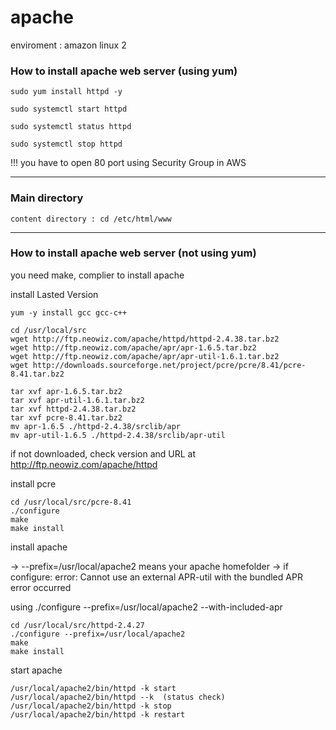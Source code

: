 # apache
enviroment : amazon linux 2

### How to install apache web server (using yum)

~~~
sudo yum install httpd -y

sudo systemctl start httpd

sudo systemctl status httpd

sudo systemctl stop httpd
~~~

!!! you have to open 80 port using Security Group in AWS

* * *

### Main directory

~~~
content directory : cd /etc/html/www
~~~

* * *

### How to install apache web server (not using yum)

you need make, complier to install apache

install Lasted Version
~~~
yum -y install gcc gcc-c++

cd /usr/local/src
wget http://ftp.neowiz.com/apache/httpd/httpd-2.4.38.tar.bz2
wget http://ftp.neowiz.com/apache/apr/apr-1.6.5.tar.bz2
wget http://ftp.neowiz.com/apache/apr/apr-util-1.6.1.tar.bz2
wget http://downloads.sourceforge.net/project/pcre/pcre/8.41/pcre-8.41.tar.bz2

tar xvf apr-1.6.5.tar.bz2
tar xvf apr-util-1.6.1.tar.bz2
tar xvf httpd-2.4.38.tar.bz2
tar xvf pcre-8.41.tar.bz2
mv apr-1.6.5 ./httpd-2.4.38/srclib/apr
mv apr-util-1.6.5 ./httpd-2.4.38/srclib/apr-util
~~~
if not downloaded, check version and URL at http://ftp.neowiz.com/apache/httpd

install pcre

~~~
cd /usr/local/src/pcre-8.41
./configure
make
make install
~~~

install apache

-> --prefix=/usr/local/apache2 means your apache homefolder 
-> if configure: error: Cannot use an external APR-util with the bundled APR error occurred 

using ./configure --prefix=/usr/local/apache2 --with-included-apr

~~~
cd /usr/local/src/httpd-2.4.27
./configure --prefix=/usr/local/apache2
make
make install
~~~

start apache

~~~
/usr/local/apache2/bin/httpd -k start
/usr/local/apache2/bin/httpd --k  (status check)
/usr/local/apache2/bin/httpd -k stop
/usr/local/apache2/bin/httpd -k restart
~~~


